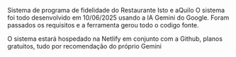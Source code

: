 Sistema de programa de fidelidade do Restaurante Isto e aQuilo
O sistema foi todo desenvolvido em 10/06/2025 usando a IA Gemini do Google. Foram passados os requisitos e a ferramenta gerou todo o codigo fonte. 

O sistema estará hospedado na Netlify em conjunto com a Github, planos gratuitos, tudo por recomendação do próprio Gemini

